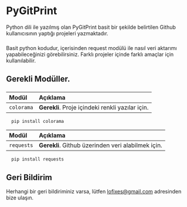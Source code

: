 # PyGitPrint

Python dili ile yazılmış olan PyGitPrint basit bir şekilde belirtilen Github kullanıcısının yaptığı projeleri yazmaktadır.

### 
Basit python kodudur, içerisinden request modülü ile nasıl veri aktarımı yapabileceğinizi görebilirsiniz.
Farklı projeler içinde farklı amaçlar için kullanılabilir.
## Gerekli Modüller.

###



| Modül |  Açıklama                |
| :--------  | :------------------------- |
| `colorama`  | **Gerekli**. Proje içindeki renkli yazılar için. |

```http
  pip install colorama
```





| Modül |  Açıklama                |
| :--------  | :------------------------- |
| `requests`  | **Gerekli**. Github üzerinden veri alabilmek için. |

```http
  pip install requests
```


## Geri Bildirim

Herhangi bir geri bildiriminiz varsa, lütfen lofixes@gmail.com adresinden bize ulaşın.

  
